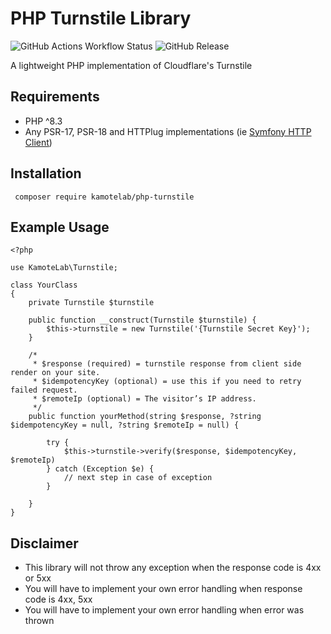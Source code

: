 # PHP Turnstile Library
![GitHub Actions Workflow Status](https://img.shields.io/github/actions/workflow/status/kamotelab/php-turnstile/test.yml?logo=github&)
![GitHub Release](https://img.shields.io/github/v/release/kamotelab/php-turnstile?logo=packagist)

A lightweight PHP implementation of Cloudflare's Turnstile

## Requirements
* PHP ^8.3
* Any PSR-17, PSR-18 and HTTPlug implementations (ie [Symfony HTTP Client](https://github.com/symfony/http-client))

## Installation
```
 composer require kamotelab/php-turnstile
```

## Example Usage
```
<?php

use KamoteLab\Turnstile;

class YourClass 
{
    private Turnstile $turnstile

    public function __construct(Turnstile $turnstile) {
        $this->turnstile = new Turnstile('{Turnstile Secret Key}');
    }
    
    /*
     * $response (required) = turnstile response from client side render on your site.
     * $idempotencyKey (optional) = use this if you need to retry failed request.
     * $remoteIp (optional) = The visitor’s IP address.
     */
    public function yourMethod(string $response, ?string $idempotencyKey = null, ?string $remoteIp = null) {
        
        try {
            $this->turnstile->verify($response, $idempotencyKey, $remoteIp)
        } catch (Exception $e) {
            // next step in case of exception
        }
        
    }
}

```

## Disclaimer
* This library will not throw any exception when the response code is 4xx or 5xx
* You will have to implement your own error handling when response code is 4xx, 5xx
* You will have to implement your own error handling when error was thrown

